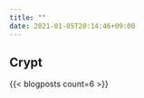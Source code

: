 ```yaml
---
title: ""
date: 2021-01-05T20:14:46+09:00
---
```


<section class="hero is-light main-image">
    <div class="hero-body">
        <div class="container has-text-centered">
            <h2 class="main-title title is-1 has-text-weight-bold">Crypt</h2>
        </div>
    </div>
</section>

{{< blogposts count=6 >}}
